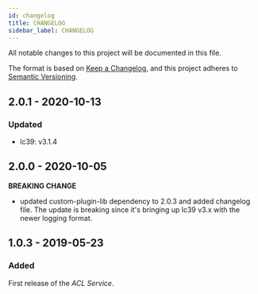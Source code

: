 ```yaml
---
id: changelog
title: CHANGELOG
sidebar_label: CHANGELOG
---
```


<!--
WARNING: this file was automatically generated by Mia-Platform Doc Aggregator.
DO NOT MODIFY IT BY HAND.
Instead, modify the source file and run the aggregator to regenerate this file.
-->

All notable changes to this project will be documented in this file.

The format is based on [Keep a Changelog](https://keepachangelog.com/en/1.0.0/),
and this project adheres to [Semantic Versioning](https://semver.org/spec/v2.0.0.html).

## 2.0.1 - 2020-10-13

### Updated

- lc39: v3.1.4

## 2.0.0 - 2020-10-05

**BREAKING CHANGE**

- updated custom-plugin-lib dependency to 2.0.3 and added changelog file. The update is breaking since it's bringing up lc39 v3.x with the newer logging format.

## 1.0.3 - 2019-05-23

### Added

First release of the _ACL Service_.
